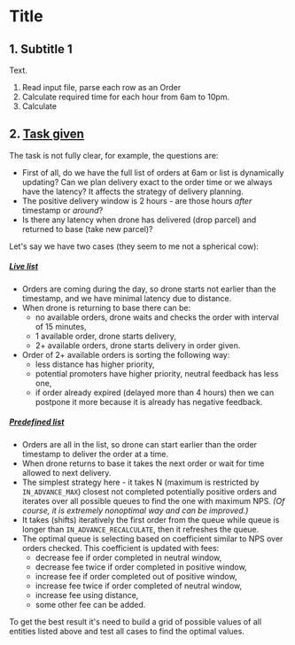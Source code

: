 # Title

## 1. Subtitle 1

Text.

1. Read input file, parse each row as an Order
2. Calculate required time for each hour from 6am to 10pm.
3. Calculate 


## 2. [Task given](#task-given)

The task is not fully clear, for example, the questions are:

- First of all, do we have the full list of orders at 6am or list is dynamically updating? Can we plan delivery exact to the order time or we always have the latency? It affects the strategy of delivery planning.
- The positive delivery window is 2 hours - are those hours *after* timestamp or *around*?
- Is there any latency when drone has delivered (drop parcel) and returned to base (take new parcel)?

Let's say we have two cases (they seem to me not a spherical cow):

##### [Live list](#live-list)

- Orders are coming during the day, so drone starts not earlier than the timestamp, and we have minimal latency due to distance.
- When drone is returning to base there can be:
  - no available orders, drone waits and checks the order with interval of 15 minutes,
  - 1 available order, drone starts delivery,
  - 2+ available orders, drone starts delivery in order given.
- Order of 2+ available orders is sorting the following way:
  - less distance has higher priority,
  - potential promoters have higher priority, neutral feedback has less one,
  - if order already expired (delayed more than 4 hours) then we can postpone it more because it is already has negative feedback.

##### [Predefined list](#predefined-list)

- Orders are all in the list, so drone can start earlier than the order timestamp to deliver the order at a time.
- When drone returns to base it takes the next order or wait for time allowed to next delivery.
- The simplest strategy here - it takes N (maximum is restricted by `IN_ADVANCE_MAX`) closest not completed potentially positive orders and iterates over all possible queues to find the one with maximum NPS. _(Of course, it is extremely nonoptimal way and can be improved.)_
- It takes (shifts) iteratively the first order from the queue while queue is longer than `IN_ADVANCE_RECALCULATE`, then it refreshes the queue.
- The optimal queue is selecting based on coefficient similar to NPS over orders checked. This coefficient is updated with fees:
    - decrease fee if order completed in neutral window,
    - decrease fee twice if order completed in positive window,
    - increase fee if order completed out of positive window,
    - increase fee twice if order completed of neutral window,
    - increase fee using distance,
    - some other fee can be added.
   
To get the best result it's need to build a grid of possible values of all entities listed above and test all cases to find the optimal values.  

